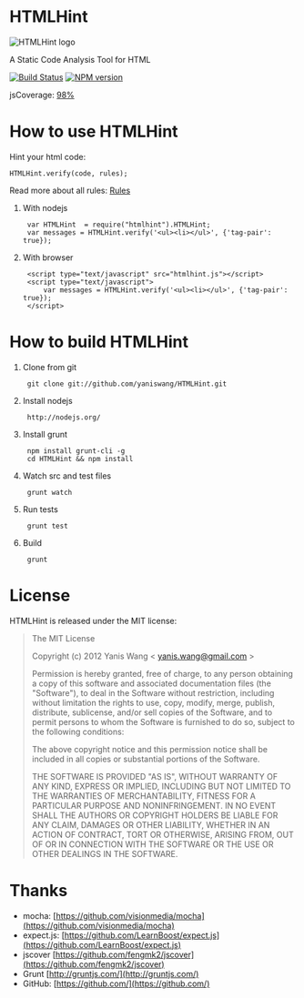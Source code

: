 HTMLHint
=======================

![HTMLHint logo](https://raw.github.com/yaniswang/HTMLHint/master/logo.png)

A Static Code Analysis Tool for HTML

[![Build Status](https://travis-ci.org/yaniswang/HTMLHint.png?branch=master)](https://travis-ci.org/yaniswang/HTMLHint) [![NPM version](https://badge.fury.io/js/htmlhint.png)](http://badge.fury.io/js/htmlhint)

jsCoverage: [98%](http://yaniswang.com/HTMLHint/coverage.html)

How to use HTMLHint
=======================

Hint your html code:

    HTMLHint.verify(code, rules);

Read more about all rules: [Rules](https://github.com/yaniswang/HTMLHint/wiki/Rules)

1. With nodejs

        var HTMLHint  = require("htmlhint").HTMLHint;
        var messages = HTMLHint.verify('<ul><li></ul>', {'tag-pair': true});

2. With browser

        <script type="text/javascript" src="htmlhint.js"></script>
        <script type="text/javascript">
            var messages = HTMLHint.verify('<ul><li></ul>', {'tag-pair': true});
        </script>

How to build HTMLHint
=======================

1. Clone from git

        git clone git://github.com/yaniswang/HTMLHint.git

2. Install nodejs
    
        http://nodejs.org/

3. Install grunt

        npm install grunt-cli -g
        cd HTMLHint && npm install

4. Watch src and test files

        grunt watch

5. Run tests

        grunt test

6. Build

        grunt

License
================

HTMLHint is released under the MIT license:

> The MIT License
>
> Copyright (c) 2012 Yanis Wang \< yanis.wang@gmail.com \>
>
> Permission is hereby granted, free of charge, to any person obtaining a copy
> of this software and associated documentation files (the "Software"), to deal
> in the Software without restriction, including without limitation the rights
> to use, copy, modify, merge, publish, distribute, sublicense, and/or sell
> copies of the Software, and to permit persons to whom the Software is
> furnished to do so, subject to the following conditions:
>
> The above copyright notice and this permission notice shall be included in
> all copies or substantial portions of the Software.
>
> THE SOFTWARE IS PROVIDED "AS IS", WITHOUT WARRANTY OF ANY KIND, EXPRESS OR
> IMPLIED, INCLUDING BUT NOT LIMITED TO THE WARRANTIES OF MERCHANTABILITY,
> FITNESS FOR A PARTICULAR PURPOSE AND NONINFRINGEMENT. IN NO EVENT SHALL THE
> AUTHORS OR COPYRIGHT HOLDERS BE LIABLE FOR ANY CLAIM, DAMAGES OR OTHER
> LIABILITY, WHETHER IN AN ACTION OF CONTRACT, TORT OR OTHERWISE, ARISING FROM,
> OUT OF OR IN CONNECTION WITH THE SOFTWARE OR THE USE OR OTHER DEALINGS IN
> THE SOFTWARE.

Thanks
================

* mocha: [https://github.com/visionmedia/mocha](https://github.com/visionmedia/mocha)
* expect.js: [https://github.com/LearnBoost/expect.js](https://github.com/LearnBoost/expect.js)
* jscover [https://github.com/fengmk2/jscover](https://github.com/fengmk2/jscover)
* Grunt [http://gruntjs.com/](http://gruntjs.com/)
* GitHub: [https://github.com/](https://github.com/)